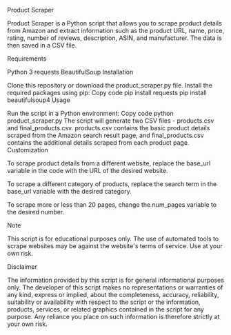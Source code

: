 Product Scraper

Product Scraper is a Python script that allows you to scrape product details from Amazon and extract information such as the product URL, name, price, rating, number of reviews, description, ASIN, and manufacturer. The data is then saved in a CSV file.

Requirements

Python 3
requests
BeautifulSoup
Installation

Clone this repository or download the product_scraper.py file.
Install the required packages using pip:
Copy code
pip install requests
pip install beautifulsoup4
Usage

Run the script in a Python environment:
Copy code
python product_scraper.py
The script will generate two CSV files - products.csv and final_products.csv. products.csv contains the basic product details scraped from the Amazon search result page, and final_products.csv contains the additional details scraped from each product page.
Customization

To scrape product details from a different website, replace the base_url variable in the code with the URL of the desired website.

To scrape a different category of products, replace the search term in the base_url variable with the desired category.

To scrape more or less than 20 pages, change the num_pages variable to the desired number.

Note

This script is for educational purposes only. The use of automated tools to scrape websites may be against the website's terms of service. Use at your own risk.

Disclaimer

The information provided by this script is for general informational purposes only. The developer of this script makes no representations or warranties of any kind, express or implied, about the completeness, accuracy, reliability, suitability or availability with respect to the script or the information, products, services, or related graphics contained in the script for any purpose. Any reliance you place on such information is therefore strictly at your own risk.